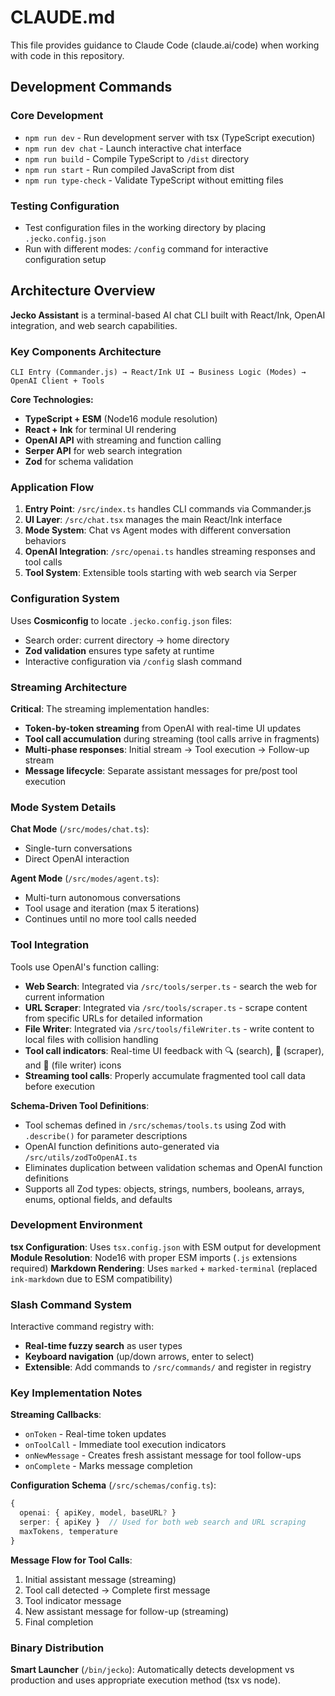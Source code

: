 # CLAUDE.md

This file provides guidance to Claude Code (claude.ai/code) when working with code in this repository.

## Development Commands

### Core Development
- `npm run dev` - Run development server with tsx (TypeScript execution)
- `npm run dev chat` - Launch interactive chat interface  
- `npm run build` - Compile TypeScript to `/dist` directory
- `npm run start` - Run compiled JavaScript from dist
- `npm run type-check` - Validate TypeScript without emitting files

### Testing Configuration
- Test configuration files in the working directory by placing `.jecko.config.json`
- Run with different modes: `/config` command for interactive configuration setup

## Architecture Overview

**Jecko Assistant** is a terminal-based AI chat CLI built with React/Ink, OpenAI integration, and web search capabilities.

### Key Components Architecture

```
CLI Entry (Commander.js) → React/Ink UI → Business Logic (Modes) → OpenAI Client + Tools
```

**Core Technologies:**
- **TypeScript + ESM** (Node16 module resolution)
- **React + Ink** for terminal UI rendering
- **OpenAI API** with streaming and function calling
- **Serper API** for web search integration
- **Zod** for schema validation

### Application Flow

1. **Entry Point**: `/src/index.ts` handles CLI commands via Commander.js
2. **UI Layer**: `/src/chat.tsx` manages the main React/Ink interface
3. **Mode System**: Chat vs Agent modes with different conversation behaviors
4. **OpenAI Integration**: `/src/openai.ts` handles streaming responses and tool calls
5. **Tool System**: Extensible tools starting with web search via Serper

### Configuration System

Uses **Cosmiconfig** to locate `.jecko.config.json` files:
- Search order: current directory → home directory  
- **Zod validation** ensures type safety at runtime
- Interactive configuration via `/config` slash command

### Streaming Architecture

**Critical**: The streaming implementation handles:
- **Token-by-token streaming** from OpenAI with real-time UI updates
- **Tool call accumulation** during streaming (tool calls arrive in fragments)
- **Multi-phase responses**: Initial stream → Tool execution → Follow-up stream
- **Message lifecycle**: Separate assistant messages for pre/post tool execution

### Mode System Details

**Chat Mode** (`/src/modes/chat.ts`):
- Single-turn conversations
- Direct OpenAI interaction

**Agent Mode** (`/src/modes/agent.ts`):  
- Multi-turn autonomous conversations
- Tool usage and iteration (max 5 iterations)
- Continues until no more tool calls needed

### Tool Integration

Tools use OpenAI's function calling:
- **Web Search**: Integrated via `/src/tools/serper.ts` - search the web for current information
- **URL Scraper**: Integrated via `/src/tools/scraper.ts` - scrape content from specific URLs for detailed information  
- **File Writer**: Integrated via `/src/tools/fileWriter.ts` - write content to local files with collision handling
- **Tool call indicators**: Real-time UI feedback with 🔍 (search), 🔧 (scraper), and 💾 (file writer) icons
- **Streaming tool calls**: Properly accumulate fragmented tool call data before execution

**Schema-Driven Tool Definitions**: 
- Tool schemas defined in `/src/schemas/tools.ts` using Zod with `.describe()` for parameter descriptions
- OpenAI function definitions auto-generated via `/src/utils/zodToOpenAI.ts` 
- Eliminates duplication between validation schemas and OpenAI function definitions
- Supports all Zod types: objects, strings, numbers, booleans, arrays, enums, optional fields, and defaults

### Development Environment

**tsx Configuration**: Uses `tsx.config.json` with ESM output for development
**Module Resolution**: Node16 with proper ESM imports (`.js` extensions required)
**Markdown Rendering**: Uses `marked` + `marked-terminal` (replaced `ink-markdown` due to ESM compatibility)

### Slash Command System

Interactive command registry with:
- **Real-time fuzzy search** as user types
- **Keyboard navigation** (up/down arrows, enter to select)
- **Extensible**: Add commands to `/src/commands/` and register in registry

### Key Implementation Notes

**Streaming Callbacks**: 
- `onToken` - Real-time token updates
- `onToolCall` - Immediate tool execution indicators  
- `onNewMessage` - Creates fresh assistant message for tool follow-ups
- `onComplete` - Marks message completion

**Configuration Schema** (`/src/schemas/config.ts`):
```typescript
{
  openai: { apiKey, model, baseURL? }
  serper: { apiKey }  // Used for both web search and URL scraping
  maxTokens, temperature
}
```

**Message Flow for Tool Calls**:
1. Initial assistant message (streaming)
2. Tool call detected → Complete first message  
3. Tool indicator message
4. New assistant message for follow-up (streaming)
5. Final completion

### Binary Distribution

**Smart Launcher** (`/bin/jecko`): Automatically detects development vs production and uses appropriate execution method (tsx vs node).